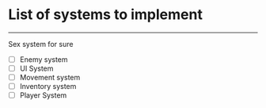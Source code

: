 # List of systems to implement
---
Sex system for sure
- [ ] Enemy system
- [ ] UI System
- [ ] Movement system
- [ ] Inventory system
- [ ] Player System